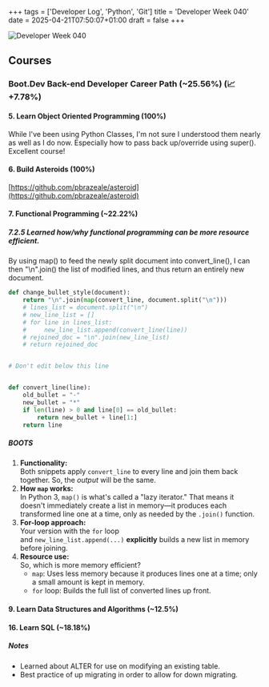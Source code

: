 +++
tags = ['Developer Log', 'Python', 'Git']
title = 'Developer Week 040'
date = 2025-04-21T07:50:07+01:00
draft = false
+++

![Developer Week 040](https://pbrazeale.github.io/images/devweek040.jpg)

## Courses

### Boot.Dev Back-end Developer Career Path (~25.56%) (📈 +7.78%)

#### 5. Learn Object Oriented Programming (100%)

While I've been using Python Classes, I'm not sure I understood them nearly as well as I do now. Especially how to pass back up/override using super(). Excellent course!

#### 6. Build Asteroids (100%)

[https://github.com/pbrazeale/asteroid](https://github.com/pbrazeale/asteroid)

#### 7. Functional Programming (~22.22%)

##### 7.2.5 Learned how/why functional programming can be more resource efficient.

By using map() to feed the newly split document into convert_line(), I can then "\n".join() the list of modified lines, and thus return an entirely new document.

```python
def change_bullet_style(document):
    return "\n".join(map(convert_line, document.split("\n")))
    # lines_list = document.split("\n")
    # new_line_list = []
    # for line in lines_list:
    #     new_line_list.append(convert_line(line))
    # rejoined_doc = "\n".join(new_line_list)
    # return rejoined_doc


# Don't edit below this line


def convert_line(line):
    old_bullet = "-"
    new_bullet = "*"
    if len(line) > 0 and line[0] == old_bullet:
        return new_bullet + line[1:]
    return line

```

##### BOOTS

1. **Functionality:**  
   Both snippets apply `convert_line` to every line and join them back together. So, the *output* will be the same.
2. **How `map` works:**  
   In Python 3, `map()` is what's called a "lazy iterator." That means it doesn't immediately create a list in memory—it produces each transformed line one at a time, only as needed by the `.join()` function.
3. **For-loop approach:**  
   Your version with the `for` loop and `new_line_list.append(...)` **explicitly** builds a new list in memory before joining.
4. **Resource use:**  
   So, which is more memory efficient?
   - `map`: Uses less memory because it produces lines one at a time; only a small amount is kept in memory.
   - `for` loop: Builds the full list of converted lines up front.

#### 9. Learn Data Structures and Algorithms (~12.5%)

#### 16. Learn SQL (~18.18%)

##### Notes

- Learned about ALTER for use on modifying an existing table.
- Best practice of up migrating in order to allow for down migrating.
